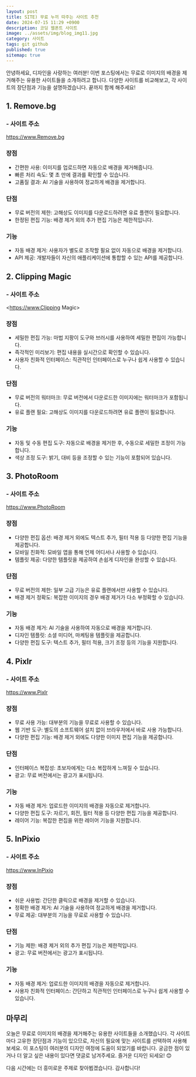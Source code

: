 ```yaml
---
layout: post
title: SITE) 무료 누끼 따주는 사이트 추천
date: 2024-07-15 11:29 +0900
description: 코딩 웹폰트 사이트
image: ../assets/img/blog_img11.jpg
category: 사이트
tags: git github
published: true
sitemap: true
---
```


안녕하세요, 디자인을 사랑하는 여러분! 이번 포스팅에서는 무료로 이미지의 배경을 제거해주는 유용한 사이트들을 소개하려고 합니다. 다양한 사이트를 비교해보고, 각 사이트의 장단점과 기능을 설명하겠습니다. 끝까지 함께 해주세요!

## 1. Remove.bg

### - 사이트 주소   

<https://www.Remove.bg>

### 장점
- 간편한 사용: 이미지를 업로드하면 자동으로 배경을 제거해줍니다.
- 빠른 처리 속도: 몇 초 만에 결과를 확인할 수 있습니다.
- 고품질 결과: AI 기술을 사용하여 정교하게 배경을 제거합니다.

### 단점

- 무료 버전의 제한: 고해상도 이미지를 다운로드하려면 유료 플랜이 필요합니다.
- 한정된 편집 기능: 배경 제거 외의 추가 편집 기능은 제한적입니다.

### 기능

- 자동 배경 제거: 사용자가 별도로 조작할 필요 없이 자동으로 배경을 제거합니다.
- API 제공: 개발자들이 자신의 애플리케이션에 통합할 수 있는 API를 제공합니다.

## 2. Clipping Magic

### - 사이트 주소

<https://www.Clipping Magic>

### 장점

- 세밀한 편집 가능: 마법 지팡이 도구와 브러시를 사용하여 세밀한 편집이 가능합니다.
- 즉각적인 미리보기: 편집 내용을 실시간으로 확인할 수 있습니다.
- 사용자 친화적 인터페이스: 직관적인 인터페이스로 누구나 쉽게 사용할 수 있습니다.

### 단점

- 무료 버전의 워터마크: 무료 버전에서 다운로드한 이미지에는 워터마크가 포함됩니다.
- 유료 플랜 필요: 고해상도 이미지를 다운로드하려면 유료 플랜이 필요합니다.

### 기능

- 자동 및 수동 편집 도구: 자동으로 배경을 제거한 후, 수동으로 세밀한 조정이 가능합니다.
- 색상 조정 도구: 밝기, 대비 등을 조정할 수 있는 기능이 포함되어 있습니다.

## 3. PhotoRoom

### - 사이트 주소
<https://www.PhotoRoom>

### 장점

- 다양한 편집 옵션: 배경 제거 외에도 텍스트 추가, 필터 적용 등 다양한 편집 기능을 제공합니다.
- 모바일 친화적: 모바일 앱을 통해 언제 어디서나 사용할 수 있습니다.
- 템플릿 제공: 다양한 템플릿을 제공하여 손쉽게 디자인을 완성할 수 있습니다.

### 단점

- 무료 버전의 제한: 일부 고급 기능은 유료 플랜에서만 사용할 수 있습니다.
- 배경 제거 정확도: 복잡한 이미지의 경우 배경 제거가 다소 부정확할 수 있습니다.

### 기능

- 자동 배경 제거: AI 기술을 사용하여 자동으로 배경을 제거합니다.
- 디자인 템플릿: 소셜 미디어, 마케팅용 템플릿을 제공합니다.
- 다양한 편집 도구: 텍스트 추가, 필터 적용, 크기 조정 등의 기능을 지원합니다.

## 4. Pixlr

### - 사이트 주소

<https://www.Pixlr>

### 장점
- 무료 사용 가능: 대부분의 기능을 무료로 사용할 수 있습니다.
- 웹 기반 도구: 별도의 소프트웨어 설치 없이 브라우저에서 바로 사용 가능합니다.
- 다양한 편집 기능: 배경 제거 외에도 다양한 이미지 편집 기능을 제공합니다.

### 단점

- 인터페이스 복잡성: 초보자에게는 다소 복잡하게 느껴질 수 있습니다.
- 광고: 무료 버전에서는 광고가 표시됩니다.

### 기능

- 자동 배경 제거: 업로드한 이미지의 배경을 자동으로 제거합니다.
- 다양한 편집 도구: 자르기, 회전, 필터 적용 등 다양한 편집 기능을 제공합니다.
- 레이어 기능: 복잡한 편집을 위한 레이어 기능을 지원합니다.

## 5. InPixio

### - 사이트 주소

<https://www.InPixio>

### 장점

- 쉬운 사용법: 간단한 클릭으로 배경을 제거할 수 있습니다.
- 정확한 배경 제거: AI 기술을 사용하여 정교하게 배경을 제거합니다.
- 무료 제공: 대부분의 기능을 무료로 사용할 수 있습니다.

### 단점

- 기능 제한: 배경 제거 외의 추가 편집 기능은 제한적입니다.
- 광고: 무료 버전에서는 광고가 표시됩니다.

### 기능

- 자동 배경 제거: 업로드한 이미지의 배경을 자동으로 제거합니다.
- 사용자 친화적 인터페이스: 간단하고 직관적인 인터페이스로 누구나 쉽게 사용할 수 있습니다.

## 마무리
오늘은 무료로 이미지의 배경을 제거해주는 유용한 사이트들을 소개했습니다. 각 사이트마다 고유한 장단점과 기능이 있으므로, 자신의 필요에 맞는 사이트를 선택하여 사용해 보세요. 이 포스팅이 여러분의 디자인 여정에 도움이 되었기를 바랍니다. 궁금한 점이 있거나 더 알고 싶은 내용이 있다면 댓글로 남겨주세요. 즐거운 디자인 되세요! 😊    
    
다음 시간에는 더 흥미로운 주제로 찾아뵙겠습니다. 감사합니다!    